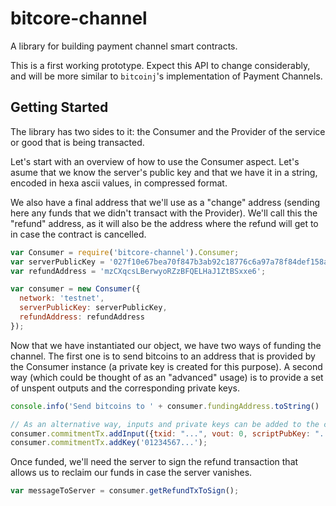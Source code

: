 bitcore-channel
==============

A library for building payment channel smart contracts.

This is a first working prototype. Expect this API to change considerably, and
will be more similar to `bitcoinj`'s implementation of Payment Channels.

Getting Started
---------------

The library has two sides to it: the Consumer and the Provider of the service
or good that is being transacted.

Let's start with an overview of how to use the Consumer aspect. Let's asume
that we know the server's public key and that we have it in a string, encoded
in hexa ascii values, in compressed format.

We also have a final address that we'll use as a "change" address (sending here
any funds that we didn't transact with the Provider). We'll call this the
"refund" address, as it will also be the address where the refund will get to
in case the contract is cancelled.

```javascript
var Consumer = require('bitcore-channel').Consumer;
var serverPublicKey = '027f10e67bea70f847b3ab92c18776c6a97a78f84def158afc31fd98513d42912e';
var refundAddress = 'mzCXqcsLBerwyoRZzBFQELHaJ1ZtBSxxe6';

var consumer = new Consumer({
  network: 'testnet',
  serverPublicKey: serverPublicKey,
  refundAddress: refundAddress
});
```

Now that we have instantiated our object, we have two ways of funding the
channel. The first one is to send bitcoins to an address that is provided by
the Consumer instance (a private key is created for this purpose). A second way
(which could be thought of as an "advanced" usage) is to provide a set of
unspent outputs and the corresponding private keys.

```javascript
console.info('Send bitcoins to ' + consumer.fundingAddress.toString() ' to fund the channel');

// As an alternative way, inputs and private keys can be added to the commitment transaction
consumer.commitmentTx.addInput({txid: "...", vout: 0, scriptPubKey: "...", ...});
consumer.commitmentTx.addKey('01234567...');
```

Once funded, we'll need the server to sign the refund transaction that allows
us to reclaim our funds in case the server vanishes.

```javascript
var messageToServer = consumer.getRefundTxToSign();
```


